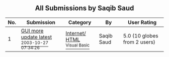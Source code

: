 ﻿<div align="center">

## All Submissions by Saqib Saud

</div>

No.  | Submission | Category | By   | User Rating
---- | ---------- | -------- | ---- | -----------
1 | [GUI  more update latest<br /><sup>2003-10-27 07:34:26</sup>](https://github.com/Planet-Source-Code/saqib-saud-gui-more-update-latest__1-49464) | [Internet/ HTML<br /><sup>Visual Basic</sup>](../ByCategory/internet-html__1-34.md) | Saqib Saud | 5.0 (10 globes from 2 users)
